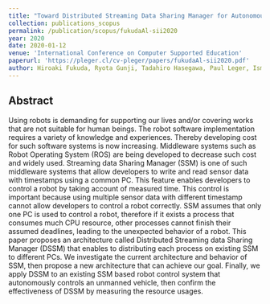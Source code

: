 ```yaml
---
title: "Toward Distributed Streaming Data Sharing Manager for Autonomous Robot Control"
collection: publications_scopus
permalink: /publication/scopus/fukudaAl-sii2020
year: 2020
date: 2020-01-12
venue: 'International Conference on Computer Supported Education'
paperurl: 'https://pleger.cl/cv-pleger/papers/fukudaAl-sii2020.pdf'
author: Hiroaki Fukuda, Ryota Gunji, Tadahiro Hasegawa, Paul Leger, Ismael Figueroa
---
```


## Abstract

Using robots is demanding for supporting our lives and/or covering works that
are not suitable for human beings. The robot software implementation requires a
variety of knowledge and experiences. Thereby developing cost for such software
systems is now increasing. Middleware systems such as Robot Operating System
(ROS) are being developed to decrease such cost and widely used. Streaming data
Sharing Manager (SSM) is one of such middleware systems that allow developers
to write and read sensor data with timestamps using a common PC. This feature
enables developers to control a robot by taking account of measured time. This
control is important because using multiple sensor data with different
timestamp cannot allow developers to control a robot correctly. SSM assumes
that only one PC is used to control a robot, therefore if it exists a process
that consumes much CPU resource, other processes cannot finish their assumed
deadlines, leading to the unexpected behavior of a robot. This paper proposes
an architecture called Distributed Streaming data Sharing Manager (DSSM) that
enables to distributing each process on existing SSM to different PCs. We
investigate the current architecture and behavior of SSM, then propose a new
architecture that can achieve our goal. Finally, we apply DSSM to an existing
SSM based robot control system that autonomously controls an unmanned vehicle,
then confirm the effectiveness of DSSM by measuring the resource usages.
